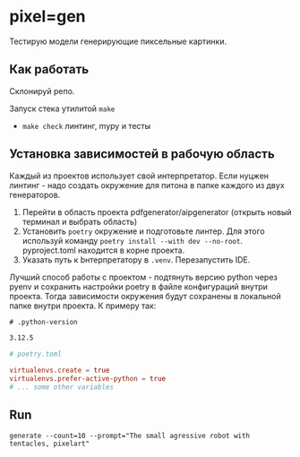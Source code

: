 # pixel=gen

Тестирую модели генерирующие пиксельные картинки.

## Как работать

Склонируй репо.

Запуск стека утилитой `make`

- `make check` линтинг, mypy и тесты

## Установка зависимостей в рабочую область

Каждый из проектов использует свой интерпретатор. Если нуцжен линтинг - надо создать окружение для питона в папке каждого из двух генераторов.

1. Перейти в область проекта pdfgenerator/aipgenerator (открыть новый терминал и выбрать область)
2. Установить `poetry` окружение и подготовьте линтер. Для этого используй команду `poetry install --with dev --no-root`. pyproject.toml находится в корне проекта.
3. Указать путь к bнтерпретатору в `.venv`. Перезапустить IDE.

Лучший способ работы с проектом - подтянуть версию python через pyenv и сохранить настройки poetry в файле конфигураций внутри проекта. Тогда зависимости окружения будут сохранены в локальной папке внутри проекта. К примеру так:

```txt
# .python-version

3.12.5
```

```toml
# poetry.toml

virtualenvs.create = true
virtualenvs.prefer-active-python = true
# ... some other variables
```

## Run

`generate --count=10 --prompt="The small agressive robot with tentacles, pixelart"`
